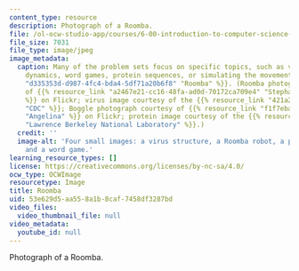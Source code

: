 ```yaml
---
content_type: resource
description: Photograph of a Roomba.
file: /ol-ocw-studio-app/courses/6-00-introduction-to-computer-science-and-programming-fall-2008/53e629d5aa558a1b8caf7458df3287bd_6-00f08-th.jpg
file_size: 7031
file_type: image/jpeg
image_metadata:
  caption: Many of the problem sets focus on specific topics, such as virus population
    dynamics, word games, protein sequences, or simulating the movement of a {{% resource_link
    "d335353d-d987-4fc4-bda4-5df71a20b6f8" "Roomba" %}}. (Roomba photograph courtesy
    of {{% resource_link "a2467e21-cc16-48fa-ad0d-70172ca709e4" "Stephanie Booth"
    %}} on Flickr; virus image courtesy of the {{% resource_link "421a2577-ea79-494d-ab3d-269db5558a14"
    "CDC" %}}; Boggle photograph courtesy of {{% resource_link "f1f7eba5-437c-48d0-b08e-c256c87ae687"
    "Angelina" %}} on Flickr; protein image courtesy of the {{% resource_link "64c6daa5-e432-4fd4-a18e-6971aaed945d"
    "Lawrence Berkeley National Laboratory" %}}.)
  credit: ''
  image-alt: 'Four small images: a virus structure, a Roomba robot, a protein structure,
    and a word game.'
learning_resource_types: []
license: https://creativecommons.org/licenses/by-nc-sa/4.0/
ocw_type: OCWImage
resourcetype: Image
title: Roomba
uid: 53e629d5-aa55-8a1b-8caf-7458df3287bd
video_files:
  video_thumbnail_file: null
video_metadata:
  youtube_id: null
---
```

Photograph of a Roomba.